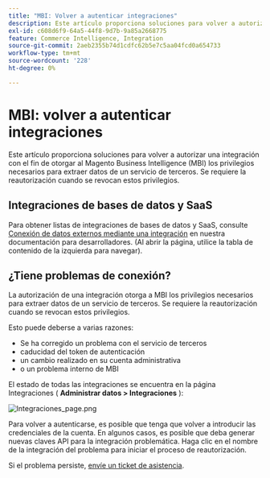 ```yaml
---
title: "MBI: Volver a autenticar integraciones"
description: Este artículo proporciona soluciones para volver a autorizar una integración con el fin de otorgar al Magento Business Intelligence (MBI) los privilegios necesarios para extraer datos de un servicio de terceros. Se requiere la reautorización cuando se revocan estos privilegios.
exl-id: c608d6f9-64a5-44f8-9d7b-9a85a2668775
feature: Commerce Intelligence, Integration
source-git-commit: 2aeb2355b74d1cdfc62b5e7c5aa04fcd0a654733
workflow-type: tm+mt
source-wordcount: '228'
ht-degree: 0%

---
```


# MBI: volver a autenticar integraciones

Este artículo proporciona soluciones para volver a autorizar una integración con el fin de otorgar al Magento Business Intelligence (MBI) los privilegios necesarios para extraer datos de un servicio de terceros. Se requiere la reautorización cuando se revocan estos privilegios.

## Integraciones de bases de datos y SaaS

Para obtener listas de integraciones de bases de datos y SaaS, consulte [Conexión de datos externos mediante una integración](https://experienceleague.adobe.com/en/docs/commerce-business-intelligence/mbi/analyze/saas/integrations) en nuestra documentación para desarrolladores. (Al abrir la página, utilice la tabla de contenido de la izquierda para navegar).

## ¿Tiene problemas de conexión?

La autorización de una integración otorga a MBI los privilegios necesarios para extraer datos de un servicio de terceros. Se requiere la reautorización cuando se revocan estos privilegios.

Esto puede deberse a varias razones:

* Se ha corregido un problema con el servicio de terceros
* caducidad del token de autenticación
* un cambio realizado en su cuenta administrativa
* o un problema interno de MBI

El estado de todas las integraciones se encuentra en la página Integraciones ( **Administrar datos > Integraciones** ):

![Integraciones_page.png](assets/Integrations_page.png)

Para volver a autenticarse, es posible que tenga que volver a introducir las credenciales de la cuenta. En algunos casos, es posible que deba generar nuevas claves API para la integración problemática. Haga clic en el nombre de la integración del problema para iniciar el proceso de reautorización.

Si el problema persiste, [envíe un ticket de asistencia](/help/help-center-guide/help-center/magento-help-center-user-guide.md#submit-ticket).

